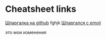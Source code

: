 # Cheatsheet links

[Шпаргалка на github](https://github.com/adam-p/markdown-here/wiki/Markdown-Cheatsheet)
fghjk
[Шпаргался с emoji](https://guides.github.com/pdfs/markdown-cheatsheet-online.pdf)

это мои изменения